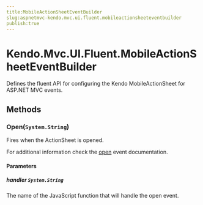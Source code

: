 ```yaml
---
title:MobileActionSheetEventBuilder
slug:aspnetmvc-kendo.mvc.ui.fluent.mobileactionsheeteventbuilder
publish:true
---
```


# Kendo.Mvc.UI.Fluent.MobileActionSheetEventBuilder
Defines the fluent API for configuring the Kendo MobileActionSheet for ASP.NET MVC events.



## Methods

### Open(`System.String`)
Fires when the ActionSheet is opened.

For additional information check the [open](/api/web/mobileactionsheet#events-open) event documentation.


#### Parameters

##### handler `System.String`
The name of the JavaScript function that will handle the open event.






